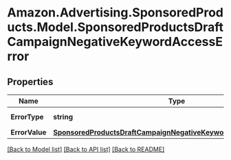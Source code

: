 # Amazon.Advertising.SponsoredProducts.Model.SponsoredProductsDraftCampaignNegativeKeywordAccessError

## Properties

Name | Type | Description | Notes
------------ | ------------- | ------------- | -------------
**ErrorType** | **string** | The type of the error | 
**ErrorValue** | [**SponsoredProductsDraftCampaignNegativeKeywordAccessErrorSelector**](SponsoredProductsDraftCampaignNegativeKeywordAccessErrorSelector.md) |  | 

[[Back to Model list]](../README.md#documentation-for-models) [[Back to API list]](../README.md#documentation-for-api-endpoints) [[Back to README]](../README.md)

